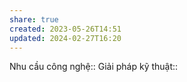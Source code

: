 ```yaml
---
share: true
created: 2023-05-26T14:51
updated: 2024-02-27T16:20
---
```

Nhu cầu công nghệ::
Giải pháp kỹ thuật::